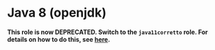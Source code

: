 # Java 8 (openjdk)

**This role is now DEPRECATED. Switch to the `java11corretto` role. For details
on how to do this, see
[here](https://docs.google.com/document/d/1ZR-YnaXCT5_gLVmTCeGs0mWd3KPaAozPjQK8uUzHZ9w/edit?usp=sharing).**